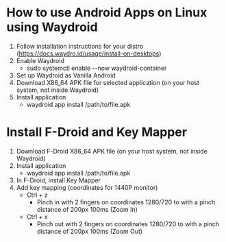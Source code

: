 # How to use Android Apps on Linux using Waydroid
1. Follow installation instructions for your distro (https://docs.waydro.id/usage/install-on-desktops)
2. Enable Waydroid 
    - sudo systemctl enable --now waydroid-container
2. Set up Waydroid as Vanilla Android
3. Download X86_64 APK file for selected application (on your host system, not inside Waydroid)
4. Install application
    - waydroid app install /path/to/file.apk

# Install F-Droid and Key Mapper
1. Download F-Droid X86_64 APK file (on your host system, not inside Waydroid)
2. Install application
    - waydroid app install /path/to/file.apk
3. In F-Droid, install Key Mapper
4. Add key mapping (coordinates for 1440P monitor)
    - Ctrl + z
        - Pinch in with 2 fingers on coordinates 1280/720 to with a pinch distance of 200px 100ms (Zoom In)
    - Ctrl + x
        - Pinch out with 2 fingers on coordinates 1280/720 to with a pinch distance of 200px 100ms (Zoom Out)
